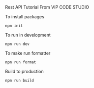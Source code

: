 Rest API Tutorial From VIP CODE STUDIO

To install packages
```
npm init
```

To run in development
```
npm run dev
```

To make run formatter
```
npm run format
```

Build to production
```
npm run build
```

